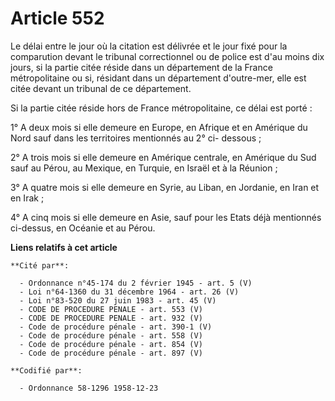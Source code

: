 # Article 552

Le délai entre le jour où la citation est délivrée et le jour fixé pour la comparution devant le tribunal correctionnel ou de
police est d'au moins dix jours, si la partie citée réside dans un département de la France métropolitaine ou si, résidant
dans un département d'outre-mer, elle est citée devant un tribunal de ce département.

Si la partie citée réside hors de France métropolitaine, ce délai est porté :

1° A deux mois si elle demeure en Europe, en Afrique et en Amérique du Nord sauf dans les territoires mentionnés au 2° ci-
dessous ;

2° A trois mois si elle demeure en Amérique centrale, en Amérique du Sud sauf au Pérou, au Mexique, en Turquie, en Israël et
à la Réunion ;

3° A quatre mois si elle demeure en Syrie, au Liban, en Jordanie, en Iran et en Irak ;

4° A cinq mois si elle demeure en Asie, sauf pour les Etats déjà mentionnés ci-dessus, en Océanie et au Pérou.

**Liens relatifs à cet article**

	**Cité par**:

	  - Ordonnance n°45-174 du 2 février 1945 - art. 5 (V)
	  - Loi n°64-1360 du 31 décembre 1964 - art. 26 (V)
	  - Loi n°83-520 du 27 juin 1983 - art. 45 (V)
	  - CODE DE PROCEDURE PENALE - art. 553 (V)
	  - CODE DE PROCEDURE PENALE - art. 932 (V)
	  - Code de procédure pénale - art. 390-1 (V)
	  - Code de procédure pénale - art. 558 (V)
	  - Code de procédure pénale - art. 854 (V)
	  - Code de procédure pénale - art. 897 (V)

	**Codifié par**:

	  - Ordonnance 58-1296 1958-12-23
